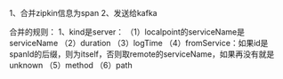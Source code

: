 1、合并zipkin信息为span
2、发送给kafka

合并的规则：
1、kind是server：
（1）localpoint的serviceName是serviceName
（2）duration
（3）logTime
（4）fromService：如果id是spanId的后缀，则为itself，否则取remote的serviceName，如果再没有就是unknown
（5）method
（6）path
